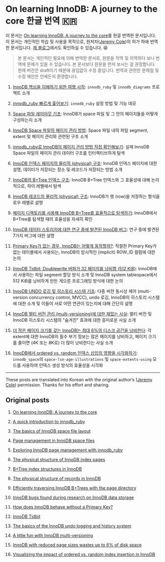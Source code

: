 # On learning InnoDB: A journey to the core 한글 번역 :kr:

이 문서는 [On learning InnoDB: A journey to the core](https://blog.jcole.us/innodb/)를 한글 번역한 문서입니다. 이 문서는 개인적인 학습 및 사용을 목적으로, 원저자([Jeremy Cole](https://blog.jcole.us/))의 허가 하에 번역한 문서입니다. [제 블로그](https://meeeejin.github.io/)에서도 확인하실 수 있습니다. :smile:

>  본 문서는 개인적인 필요에 의해 번역한 문서로, 원문을 직역 및 의역하다 보니 번역에 문제가 있을 수 있습니다. 본 문서보다 원문을 먼저 보시는 걸 권장합니다. 현재 버전은 draft이기 때문에 끊임없이 수정 중입니다. 번역과 관련한 문제점 및 수정 제안은 언제든지 환영합니다.

1. [InnoDB 핵심을 이해하기 위한 여행 시작](a-journey-to-the-core/1.on-learning-innodb-a-journey-to-the-core.md): `innodb_ruby` 및 `innodb_diagrams` 프로젝트 소개

2. [innodb_ruby 빠르게 훑어보기](a-journey-to-the-core/2.a-quick-introduction-to-innodb-ruby.md): `innodb_ruby` 설정 방법 및 기능 데모

3. [Space 파일 레이아웃 기초](a-journey-to-the-core/3.the-basics-of-innodb-space-file-layout.md): InnoDB가 space 파일 및 그 안의 페이지들을 어떻게 구성하는지 소개

4. [InnoDB Space 파일의 페이지 관리 방법](a-journey-to-the-core/4.page-management-in-innodb-space-files.md): Space 파일 내의 파일 segment, extent 및 페이지 관리와 관련된 구조 소개

5. [innodb_ruby로 InnoDB의 페이지 관리 방법 직접 확인해보기](a-journey-to-the-core/5.exploring-innodb-page-management-with-innodb_ruby.md): 실제 InnoDB Space 파일의 페이지 관리 데이터 구조를 인터랙티브하게 탐색

6. [InnoDB 인덱스 페이지의 물리적 (physical) 구조](): InnoDB 인덱스 페이지에 대한 설명, 데이터가 저장되는 장소 및 레코드가 저장되는 방법 소개

7. [InnoDB의 B+Tree 인덱스 구조](): InnoDB B+Tree 인덱스와 그 효율성에 대해 논리적으로, 하이 레벨에서 탐색

8. [InnoDB 레코드의 물리적 (physical) 구조](): InnoDB가 행 (row)을 저장하는 형식을 로우 레벨로 설명

9. [페이지 디렉토리를 사용해 InnoDB B+Tree를 효율적으로 탐색하기](): InnoDB에서 B+Tree를 탐색할 때의 효율성을 자세히 확인

10. [InnoDB 데이터 스토리지에 대한 연구 중에 발견된 InnoDB 버그](): 연구 중에 발견된 7가지 버그에 대한 설명

11. [Primary Key가 없는 경우, InnoDB는 어떻게 동작할까?](): 적절한 Primary Key가 없는 테이블에서 사용되는, InnoDB의 암시적인 (implicit) ROW_ID 컬럼에 대한 논의

12. [InnoDB Tidbit: Doublewrite 버퍼가 32 페이지를 낭비함 (512 KiB)](): InnoDB에서 사용하는 파일 segment 할당 방식 소개 및 InnoDB system tablespace에서 512 KiB를 낭비하게 만든 게으른 프로그래밍 방식에 대한 논의

13. [InnoDB UNDO 로깅 및 히스토리 시스템 기초](): 다중 버전 동시성 제어 (multi-version concurrency control, MVCC), undo 로깅, InnoDB의 히스토리 시스템에 대한 소개 및 이들이 서로 어떤 연관이 있는지에 대해 간단히 설명

14. [InnoDB 멀티 버전 관리 (multi-versioning)에 대한 재밌는 사실](): 멀티 버전 및 InnoDB 히스토리 시스템의 "숨겨진" 효과에 대한 흥미로운 사실 소개

15. [더 작은 페이지 크기를 갖는 InnoDB는 최대 6%의 디스크 공간을 낭비한다](): 각 extent에 대한 InnoDB의 필수 부기 정보는 많은 페이지를 낭비하고, 페이지 크기를 줄이면 (4K 또는 8K로) 더 많이 낭비한다는 사실 소개

16. [InnoDB에서 ordered vs. random 인덱스 삽입의 영향을 시각화하기](): `innodb_space`의 `space-lsn-age-illustrations` 및 `space-extents-using` 모드를 사용하여 인덱스 생성 방식의 효율성을 시각화

---

These posts are translated into Korean with the original author’s ([Jeremy Cole](https://blog.jcole.us/)) permission. Thanks for his effort and sharing.

## Original posts

1. [On learning InnoDB: A journey to the core](https://blog.jcole.us/2013/01/02/on-learning-innodb-a-journey-to-the-core/)

2. [A quick introduction to innodb_ruby](https://blog.jcole.us/2013/01/03/a-quick-introduction-to-innodb-ruby/)

3. [The basics of InnoDB space file layout](https://blog.jcole.us/2013/01/03/the-basics-of-innodb-space-file-layout/)

4. [Page management in InnoDB space files](https://blog.jcole.us/2013/01/04/page-management-in-innodb-space-files/)

5. [Exploring InnoDB page management with innodb_ruby](https://blog.jcole.us/2013/01/05/exploring-innodb-page-management-with-innodb_ruby/)

6. [The physical structure of InnoDB index pages](https://blog.jcole.us/2013/01/07/the-physical-structure-of-innodb-index-pages/)

7. [B+Tree index structures in InnoDB](https://blog.jcole.us/2013/01/10/btree-index-structures-in-innodb/)

8. [The physical structure of records in InnoDB](https://blog.jcole.us/2013/01/10/the-physical-structure-of-records-in-innodb/)

9. [Efficiently traversing InnoDB B+Trees with the page directory](https://blog.jcole.us/2013/01/14/efficiently-traversing-innodb-btrees-with-the-page-directory/)

10. [InnoDB bugs found during research on InnoDB data storage](https://blog.jcole.us/2013/04/09/innodb-bugs-found-during-research-on-innodb-data-storage/)

11. [How does InnoDB behave without a Primary Key?](https://blog.jcole.us/2013/05/02/how-does-innodb-behave-without-a-primary-key/)

12. [InnoDB Tidbit](https://blog.jcole.us/2013/05/05/innodb-tidbit-the-doublewrite-buffer-wastes-32-pages-512-kib/)

13. [The basics of the InnoDB undo logging and history system](https://blog.jcole.us/2014/04/16/the-basics-of-the-innodb-undo-logging-and-history-system/)

14. [A little fun with InnoDB multi-versioning](https://blog.jcole.us/2014/04/16/a-little-fun-with-innodb-multi-versioning/)

15. [InnoDB with reduced page sizes wastes up to 6% of disk space](https://blog.jcole.us/2014/05/14/innodb-with-reduced-page-sizes-wastes-up-to-6-of-disk-space/)

16. [Visualizing the impact of ordered vs. random index insertion in InnoDB](https://blog.jcole.us/2014/10/02/visualizing-the-impact-of-ordered-vs-random-index-insertion-in-innodb/)
